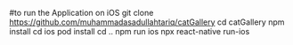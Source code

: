 #to run the Application on iOS
git clone https://github.com/muhammadasadullahtariq/catGallery
cd catGallery
npm install 
cd ios
pod install 
cd ..
npm run ios
npx react-native run-ios